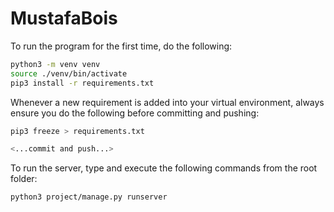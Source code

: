 # MustafaBois

To run the program for the first time, do the following:

```Bash
python3 -m venv venv
source ./venv/bin/activate
pip3 install -r requirements.txt
```

Whenever a new requirement is added into your virtual environment, always ensure you do the following before committing and pushing:

```Bash
pip3 freeze > requirements.txt

<...commit and push...>
```

To run the server, type and execute the following commands from the root folder:

```Bash
python3 project/manage.py runserver
```
